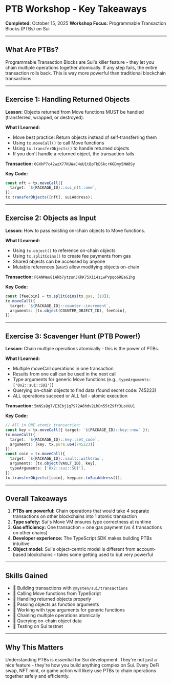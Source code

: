 # PTB Workshop - Key Takeaways

**Completed:** October 15, 2025
**Workshop Focus:** Programmable Transaction Blocks (PTBs) on Sui

---

## What Are PTBs?

Programmable Transaction Blocks are Sui's killer feature - they let you chain multiple operations together atomically. If any step fails, the entire transaction rolls back. This is way more powerful than traditional blockchain transactions.

---

## Exercise 1: Handling Returned Objects

**Lesson:** Objects returned from Move functions MUST be handled (transferred, wrapped, or destroyed).

**What I Learned:**
- Move best practice: Return objects instead of self-transferring them
- Using `tx.moveCall()` to call Move functions
- Using `tx.transferObjects()` to handle returned objects
- If you don't handle a returned object, the transaction fails

**Transaction:** `6GXhP7c42wzX77KUWaC4uU1tBpTbDSkcrKGDmy5NW8Sy`

**Key Code:**
```typescript
const nft = tx.moveCall({
  target: `${PACKAGE_ID}::sui_nft::new`,
});
tx.transferObjects([nft], suiAddress);
```

---

## Exercise 2: Objects as Input

**Lesson:** How to pass existing on-chain objects to Move functions.

**What I Learned:**
- Using `tx.object()` to reference on-chain objects
- Using `tx.splitCoins()` to create fee payments from gas
- Shared objects can be accessed by anyone
- Mutable references (`&mut`) allow modifying objects on-chain

**Transaction:** `F6ANMeu8iAkb7ytzunJKkK75Xii4zLwPVpqo6REaG1hg`

**Key Code:**
```typescript
const [feeCoin] = tx.splitCoins(tx.gas, [10]);
tx.moveCall({
  target: `${PACKAGE_ID}::counter::increment`,
  arguments: [tx.object(COUNTER_OBJECT_ID), feeCoin],
});
```

---

## Exercise 3: Scavenger Hunt (PTB Power!)

**Lesson:** Chain multiple operations atomically - this is the power of PTBs.

**What I Learned:**
- Multiple moveCall operations in one transaction
- Results from one call can be used in the next call
- Type arguments for generic Move functions (e.g., `typeArguments: ['0x2::sui::SUI']`)
- Querying on-chain objects to find data (found secret code: 745223)
- ALL operations succeed or ALL fail - atomic execution

**Transaction:** `5mNSsBg7VE3Ebj1q7972A6hdv2LhDn55tZ9fY3LoVUU1`

**Key Code:**
```typescript
// All in ONE atomic transaction:
const key = tx.moveCall({ target: `${PACKAGE_ID}::key::new` });
tx.moveCall({
  target: `${PACKAGE_ID}::key::set_code`,
  arguments: [key, tx.pure.u64(745223)]
});
const coin = tx.moveCall({
  target: `${PACKAGE_ID}::vault::withdraw`,
  arguments: [tx.object(VAULT_ID), key],
  typeArguments: ['0x2::sui::SUI'],
});
tx.transferObjects([coin], keypair.toSuiAddress());
```

---

## Overall Takeaways

1. **PTBs are powerful:** Chain operations that would take 4 separate transactions on other blockchains into 1 atomic transaction
2. **Type safety:** Sui's Move VM ensures type correctness at runtime
3. **Gas efficiency:** One transaction = one gas payment (vs 4 transactions on other chains)
4. **Developer experience:** The TypeScript SDK makes building PTBs intuitive
5. **Object model:** Sui's object-centric model is different from account-based blockchains - takes some getting used to but very powerful

---

## Skills Gained

-  Building transactions with `@mysten/sui/transactions`
-  Calling Move functions from TypeScript
-  Handling returned objects properly
-  Passing objects as function arguments
-  Working with type arguments for generic functions
-  Chaining multiple operations atomically
-  Querying on-chain object data
-  Testing on Sui testnet

---

## Why This Matters

Understanding PTBs is essential for Sui development. They're not just a nice feature - they're how you build anything complex on Sui. Every DeFi swap, NFT mint, or game action will likely use PTBs to chain operations together safely and efficiently.
